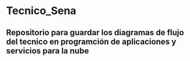 # Tecnico_Sena
## Repositorio para guardar los diagramas de flujo del tecnico en programción de aplicaciones y servicios para la nube

